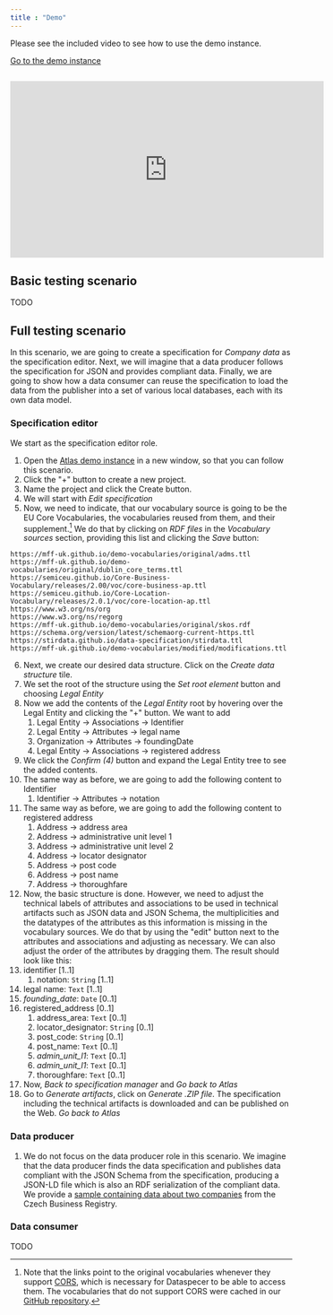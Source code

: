 ```yaml
---
title : "Demo"
---
```


Please see the included video to see how to use the demo instance.

<a class="btn btn-primary btn-lg px-4 mb-2" href="https://mff-uk.github.io/atlas/" role="button">Go to the demo instance</a>

<div class="video-container" style="margin-top: 2em;">
    <iframe width="560" height="315" src="https://www.youtube.com/embed/m3_xrMNDJkc" title="YouTube video player" frameborder="0" allow="accelerometer; autoplay; clipboard-write; encrypted-media; gyroscope; picture-in-picture; web-share" allowfullscreen></iframe>
</div>

## Basic testing scenario
TODO

## Full testing scenario
In this scenario, we are going to create a specification for _Company data_ as the specification editor. Next, we will imagine that a data producer follows the specification for JSON and provides compliant data. Finally, we are going to show how a data consumer can reuse the specification to load the data from the publisher into a set of various local databases, each with its own data model.

### Specification editor
We start as the specification editor role.

1. Open the [Atlas demo instance](https://mff-uk.github.io/atlas/) in a new window, so that you can follow this scenario.
2. Click the "+" button to create a new project.
3. Name the project and click the Create button.
4. We will start with _Edit specification_
5. Now, we need to indicate, that our vocabulary source is going to be the EU Core Vocabularies, the vocabularies reused from them, and their supplement.[^1] We do that by clicking on _RDF files_ in the _Vocabulary sources_ section, providing this list and clicking the _Save_ button:
```
https://mff-uk.github.io/demo-vocabularies/original/adms.ttl
https://mff-uk.github.io/demo-vocabularies/original/dublin_core_terms.ttl
https://semiceu.github.io/Core-Business-Vocabulary/releases/2.00/voc/core-business-ap.ttl
https://semiceu.github.io/Core-Location-Vocabulary/releases/2.0.1/voc/core-location-ap.ttl
https://www.w3.org/ns/org
https://www.w3.org/ns/regorg
https://mff-uk.github.io/demo-vocabularies/original/skos.rdf
https://schema.org/version/latest/schemaorg-current-https.ttl
https://stirdata.github.io/data-specification/stirdata.ttl
https://mff-uk.github.io/demo-vocabularies/modified/modifications.ttl
```
6. Next, we create our desired data structure. Click on the _Create data structure_ tile.
7. We set the root of the structure using the _Set root element_ button and choosing _Legal Entity_
8. Now we add the contents of the _Legal Entity_ root by hovering over the Legal Entity and clicking the "+" button. We want to add
   1. Legal Entity -> Associations -> Identifier
   2. Legal Entity -> Attributes -> legal name
   3. Organization -> Attributes -> foundingDate
   4. Legal Entity -> Associations -> registered address
9. We click the _Confirm (4)_ button and expand the Legal Entity tree to see the added contents.
10. The same way as before, we are going to add the following content to Identifier
    1. Identifier -> Attributes -> notation
11. The same way as before, we are going to add the following content to registered address
    1. Address -> address area
    2. Address -> administrative unit level 1
    3. Address -> administrative unit level 2
    4. Address -> locator designator
    5. Address -> post code
    6. Address -> post name
    7. Address -> thoroughfare
12. Now, the basic structure is done. However, we need to adjust the technical labels of attributes and associations to be used in technical artifacts such as JSON data and JSON Schema, the multiplicities and the datatypes of the attributes as this information is missing in the vocabulary sources. We do that by using the "edit" button next to the attributes and associations and adjusting as necessary. We can also adjust the order of the attributes by dragging them. The result should look like this:
  1. identifier \[1..1\]
      1. notation: `String` \[1..1\]
  2. legal name: `Text` \[1..1\]
  3. *founding_date*: `Date` \[0..1\]
  4. registered_address \[0..1\]
      1. address_area: `Text` \[0..1\]
      2. locator_designator: `String` \[0..1\]
      3. post_code: `String` \[0..1\]
      4. post_name: `Text` \[0..1\]
      5. *admin_unit_l1*: `Text` \[0..1\]
      6. *admin_unit_l1*: `Text` \[0..1\]
      7. thoroughfare: `Text` \[0..1\]
13. Now, _Back to specification manager_ and _Go back to Atlas_
14. Go to _Generate artifacts_, click on _Generate .ZIP file_. The specification including the technical artifacts is downloaded and can be published on the Web. _Go back to Atlas_

### Data producer
1. We do not focus on the data producer role in this scenario. We imagine that the data producer finds the data specification and publishes data compliant with the JSON Schema from the specification, producing a JSON-LD file which is also an RDF serialization of the compliant data. We provide a [sample containing data about two companies](/static/test.json) from the Czech Business Registry.

### Data consumer
TODO

[^1]: Note that the links point to the original vocabularies whenever they support [CORS](https://developer.mozilla.org/en-US/docs/Web/HTTP/CORS), which is necessary for Dataspecer to be able to access them. The vocabularies that do not support CORS were cached in our [GitHub repository](https://github.com/mff-uk/demo-vocabularies).
